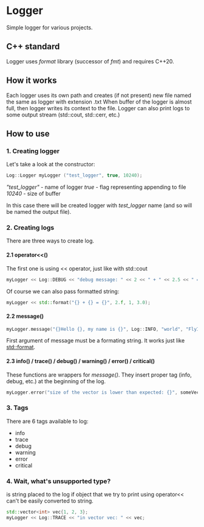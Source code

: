 # Logger
Simple logger for various projects.

## C++ standard
Logger uses *format* library (successor of *fmt*) and requires C++20.

## How it works
Each logger uses its own path and creates (if not present) new file named the same as logger with extension .txt
When buffer of the logger is almost full, then logger writes its context to the file.
Logger can also print logs to some output stream (std::cout, std::cerr, etc.)

## How to use
### 1. Creating logger
Let's take a look at the constructor:
```cpp
Log::Logger myLogger ("test_logger", true, 10240);
```

*"test_logger"* - name of logger
*true* - flag representing appending to file
*10240* - size of buffer

In this case there will be created logger with *test_logger* name (and so will be named the output file). 


### 2. Creating logs
There are three ways to create log.

#### 2.1 operator<<()
The first one is using << operator, just like with std::cout
```cpp
myLogger << Log::DEBUG << "debug message: " << 2 << " + " << 2.5 << " = " << 4.5f;
```
Of course we can also pass formatted string:
```cpp
myLogger << std::format("{} + {} = {}", 2.f, 1, 3.0);
```

#### 2.2 message()

```cpp
myLogger.message("{}Hello {}, my name is {}", Log::INFO, "world", "FlyIntFish");
```
First argument of message must be a formating string. It works just like [std::format](https://en.cppreference.com/w/cpp/utility/format/format).

#### 2.3 info() / trace() / debug() / warning() / error() / critical()
These functions are wrappers for *message()*. They insert proper tag (info, debug, etc.) at the beginning of the log.
```cpp
myLogger.error("size of the vector is lower than expected: {}", someVector.size());
```

### 3. Tags
There are 6 tags available to log:
  * info
  * trace
  * debug
  * warning
  * error
  * critical

### 4. Wait, what's unsupported type?
<UNSUPPORTED TYPE> is string placed to the log if object that we try to print using operator<< can't be easily converted to string.
```cpp
std::vector<int> vec{1, 2, 3};
myLogger << Log::TRACE << "in vector vec: " << vec;
```
